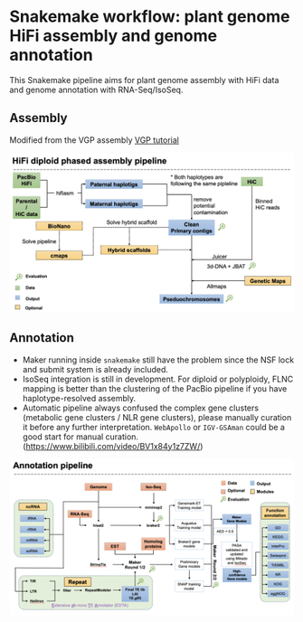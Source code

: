 # Snakemake workflow: plant genome HiFi assembly and genome annotation

This Snakemake pipeline aims for plant genome assembly with HiFi data and genome annotation with RNA-Seq/IsoSeq.


## Assembly

Modified from the VGP assembly [VGP tutorial](https://training.galaxyproject.org/training-material/topics/assembly/tutorials/vgp_genome_assembly/tutorial.html)

![Assembly](./images/Assembly.png)




## Annotation


- Maker running inside `snakemake` still have the problem since the NSF lock and submit system is already included.
- IsoSeq integration is still in development. For diploid or polyploidy, FLNC mapping is better than the clustering of the PacBio pipeline if you have haplotype-resolved assembly.
- Automatic pipeline always confused the complex gene clusters (metabolic gene clusters / NLR gene clusters), please manually curation it before any further interpretation. `WebApollo` or `IGV-GSAman` could be a good start for manual curation. (https://www.bilibili.com/video/BV1x84y1z7ZW/)


![Annotation](./images/Annotation.png)

